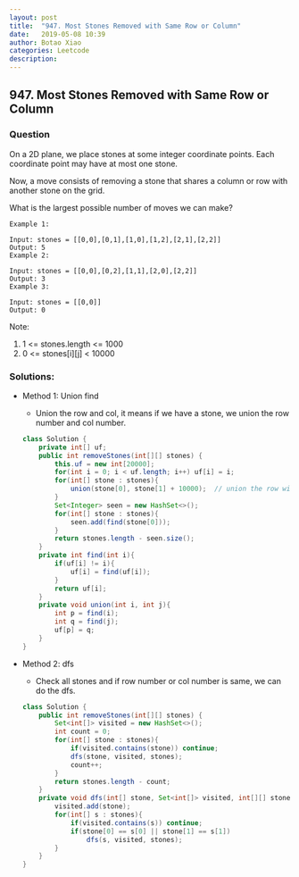 ```yaml
---
layout: post
title:  "947. Most Stones Removed with Same Row or Column"
date:   2019-05-08 10:39
author: Botao Xiao
categories: Leetcode
description:
---
```

## 947. Most Stones Removed with Same Row or Column

### Question
On a 2D plane, we place stones at some integer coordinate points.  Each coordinate point may have at most one stone.

Now, a move consists of removing a stone that shares a column or row with another stone on the grid.

What is the largest possible number of moves we can make?

```
Example 1:

Input: stones = [[0,0],[0,1],[1,0],[1,2],[2,1],[2,2]]
Output: 5
Example 2:

Input: stones = [[0,0],[0,2],[1,1],[2,0],[2,2]]
Output: 3
Example 3:

Input: stones = [[0,0]]
Output: 0
```

Note:
1. 1 <= stones.length <= 1000
2. 0 <= stones[i][j] < 10000

### Solutions:
* Method 1: Union find
  * Union the row and col, it means if we have a stone, we union the row number and col number.
  ```Java
  class Solution {
      private int[] uf;
      public int removeStones(int[][] stones) {
          this.uf = new int[20000];
          for(int i = 0; i < uf.length; i++) uf[i] = i;
          for(int[] stone : stones){
              union(stone[0], stone[1] + 10000);  // union the row with col
          }
          Set<Integer> seen = new HashSet<>();
          for(int[] stone : stones){
              seen.add(find(stone[0]));
          }
          return stones.length - seen.size();
      }
      private int find(int i){
          if(uf[i] != i){
              uf[i] = find(uf[i]);
          }
          return uf[i];
      }
      private void union(int i, int j){
          int p = find(i);
          int q = find(j);
          uf[p] = q;
      }
  }
  ```

* Method 2: dfs
  * Check all stones and if row number or col number is same, we can do the dfs.
  ```Java
  class Solution {
      public int removeStones(int[][] stones) {
          Set<int[]> visited = new HashSet<>();
          int count = 0;
          for(int[] stone : stones){
              if(visited.contains(stone)) continue;
              dfs(stone, visited, stones);
              count++;
          }
          return stones.length - count;
      }
      private void dfs(int[] stone, Set<int[]> visited, int[][] stones){
          visited.add(stone);
          for(int[] s : stones){
              if(visited.contains(s)) continue;
              if(stone[0] == s[0] || stone[1] == s[1])
                  dfs(s, visited, stones);
          }
      }
  }
  ```
